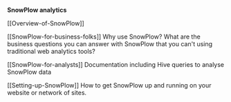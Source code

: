 **SnowPlow analytics** 

[[Overview-of-SnowPlow]]

[[SnowPlow-for-business-folks]]
Why use SnowPlow? What are the business questions you can answer with SnowPlow that you can't using traditional web analytics tools?

[[SnowPlow-for-analysts]]
Documentation including Hive queries to analyse SnowPlow data

[[Setting-up-SnowPlow]]
How to get SnowPlow up and running on your website or network of sites.

